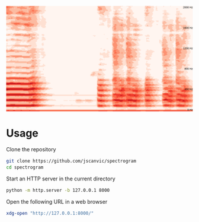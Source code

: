 ![Graphical User Interface of the Spectrogram](assets/gui.png)

# Usage

Clone the repository

```bash
git clone https://github.com/jscanvic/spectrogram
cd spectrogram
```

Start an HTTP server in the current directory

```bash
python -m http.server -b 127.0.0.1 8000
```

Open the following URL in a web browser

```bash
xdg-open "http://127.0.0.1:8000/"
```
